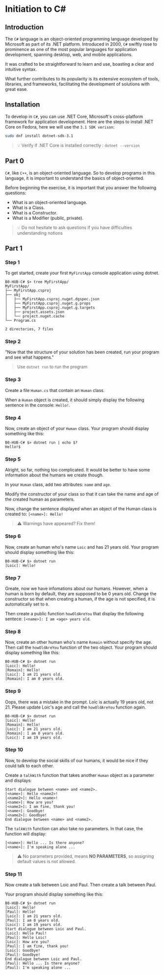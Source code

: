 # Initiation to C#

## Introduction

The `C#` language is an object-oriented programming language developed by Microsoft as part of its .NET platform. Introduced in 2000, `C#` swiftly rose to prominence as one of the most popular languages for application development, spanning desktop, web, and mobile applications.

It was crafted to be straightforward to learn and use, boasting a clear and intuitive syntax. 

What further contributes to its popularity is its extensive ecosystem of tools, libraries, and frameworks, facilitating the development of solutions with great ease.


## Installation

To develop in `C#`, you can use .NET Core, Microsoft's cross-platform framework for application development.
Here are the steps to install .NET Core on Fedora, here we will use the `3.1 SDK verison`:

```bash
sudo dnf install dotnet-sdk-3.1
```

> 💡 Verify if .NET Core is installed correctly : `dotnet --version`

## Part 0

`C#`, like `C++`, is an object-oriented language.
So to develop programs in this language, it is important to understand the basics of object-oriented.

Before beginning the exercise, it is important that you answer the following questions:
- What is an object-oriented language.
- What is a Class.
- What is a Constructor.
- What is a Modifier (public, private).

> 💡 Do not hesitate to ask questions if you have difficulties understanding notions

## Part 1

### Step 1

To get started, create your first `MyFirstApp` console application using dotnet.

```
B0-HUB-C# $> tree MyFirstApp/
MyFirstApp/
├── MyFirstApp.csproj
├── obj
│   ├── MyFirstApp.csproj.nuget.dgspec.json
│   ├── MyFirstApp.csproj.nuget.g.props
│   ├── MyFirstApp.csproj.nuget.g.targets
│   ├── project.assets.json
│   └── project.nuget.cache
└── Program.cs

2 directories, 7 files
```

### Step 2

"Now that the structure of your solution has been created, run your program and see what happens."

> Use `dotnet run` to run the program

### Step 3

Create a file `Human.cs` that contain an `Human` class.

When a `Human` object is created, it should simply display the following sentence in the console: `Hello!`.

### Step 4

Now, create an object of your `Human` class.
Your program should display something like this:

```
B0-HUB-C# $> dotnet run | echo $?
Hello!$
```

### Step 5

Alright, so far, nothing too complicated.
It would be better to have some information about the humans we create though.

In your `Human` class, add two attributes: `name` and `age`.

Modify the constructor of your class so that it can take the name and age of the created human as parameters.

Now, change the sentence displayed when an object of the Human class is created to: `[<name>]: Hello!`

> ⚠️ Warnings have appeared? Fix them!

### Step 6

Now, create an human who's name `Loic` and has 21 years old.
Your program should display something like this:

```
B0-HUB-C# $> dotnet run
[Loic]: Hello!
```

### Step 7

Greate, now we have infomations about our humans.
However, when a human is born by default, they are supposed to be 0 years old.
Change the constructor so that when creating a human, if the age is not specified, it is automatically set to `0`.

Then create a public function `howOldAreYou` that display the following sentece: `[<name>]: I am <age> years old`.

### Step 8

Now, create an other human who's name `Romain` without specify the age.
Then call the `howOldAreYou` function of the two object.
Your program should display something like this:

```
B0-HUB-C# $> dotnet run
[Loic]: Hello!
[Romain]: Hello!
[Loic]: I am 21 years old.
[Romain]: I am 0 years old.
```

### Step 9

Oops, there was a mistake in the prompt. Loic is actually 19 years old, not 21. Please update Loic's age and call the `howOldAreYou` function again.

```
B0-HUB-C# $> dotnet run
[Loic]: Hello!
[Romain]: Hello!
[Loic]: I am 21 years old.
[Romain]: I am 0 years old.
[Loic]: I am 19 years old.
```

### Step 10

Now, to develop the social skills of our humans, it would be nice if they could talk to each other.

Create a `talkWith` function that takes another `Human` object as a parameter and displays:

```
Start dialogue between <name> and <name2>.
[<name>]: Hello <name2>!
[<name2>]: Hello <name>!
[<name>]: How are you?
[<name2>]: I am fine, thank you!
[<name>]: Goodbye!
[<name2>]: Goodbye!
End dialogue between <name> and <name2>.
```

The `talkWith` function can also take no parameters. In that case, the function will display:

```
[<name>]: Hello ... Is there anyone?
[<name>]: I'm speaking alone ...
```


> ⚠️ No parameters provided, means **NO PARAMETERS**, so assigning default values is not allowed.

### Step 11

Now create a talk between Loic and Paul.
Then create a talk between Paul.

Your program should display something like this:

```
B0-HUB-C# $> dotnet run
[Loic]: Hello!
[Paul]: Hello!
[Loic]: I am 21 years old.
[Paul]: I am 0 years old.
[Loic]: I am 19 years old.
Start dialogue between Loic and Paul.
[Loic]: Hello Paul!
[Paul]: Hello Loic!
[Loic]: How are you?
[Paul]: I am fine, thank you!
[Loic]: Goodbye!
[Paul]: Goodbye!
End dialogue between Loic and Paul.
[Paul]: Hello ... Is there anyone?
[Paul]: I'm speaking alone ...
```
